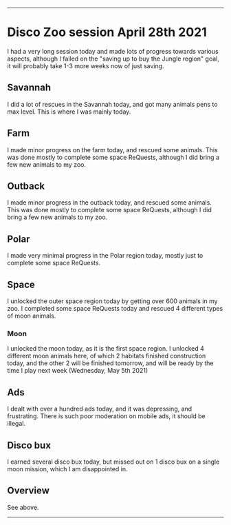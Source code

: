 
***

# Disco Zoo session April 28th 2021

I had a very long session today and made lots of progress towards various aspects, although I failed on the "saving up to buy the Jungle region" goal, it will probably take 1-3 more weeks now of just saving.

## Savannah

I did a lot of rescues in the Savannah today, and got many animals pens to max level. This is where I was mainly today.

## Farm

I made minor progress on the farm today, and rescued some animals. This was done mostly to complete some space ReQuests, although I did bring a few new animals to my zoo.

## Outback

I made minor progress in the outback today, and rescued some animals. This was done mostly to complete some space ReQuests, although I did bring a few new animals to my zoo.

## Polar

I made very minimal progress in the Polar region today, mostly just to complete some space ReQuests.

## Space

I unlocked the outer space region today by getting over 600 animals in my zoo. I completed some space ReQuests today and rescued 4 different types of moon animals.

### Moon

I unlocked the moon today, as it is the first space region. I unlocked 4 different moon animals here, of which 2 habitats finished construction today, and the other 2 will be finished tomorrow, and will be ready by the time I play next week (Wednesday, May 5th 2021)

## Ads

I dealt with over a hundred ads today, and it was depressing, and frustrating. There is such poor moderation on mobile ads, it should be illegal.

## Disco bux

I earned several disco bux today, but missed out on 1 disco bux on a single moon mission, which I am disappointed in.

## Overview

See above.

***
